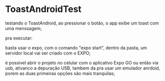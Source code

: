 # ToastAndroidTest
testando o ToastAndroid, ao pressionar o botão, o app exibe um toast com uma menssagem;

pra executar:

basta usar o expo, com o comando "expo start", dentro da pasta, um servidor local vai ser criado com o EXPO;

é possivel abrir o projeto no celular com o aplicativo Expo GO ou então via usb, ativanco a depuração USB, tambem da pra usar um emulador anrdoid,
porem as duas primeiras opções são mais tranquilas;
